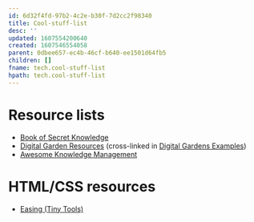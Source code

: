 ```yaml
---
id: 6d32f4fd-97b2-4c2e-b30f-7d2cc2f98340
title: Cool-stuff-list
desc: ''
updated: 1607554200640
created: 1607546554058
parent: 0dbee657-ec4b-46cf-b640-ee1501d64fb5
children: []
fname: tech.cool-stuff-list
hpath: tech.cool-stuff-list
---
```

# Resource lists

- [Book of Secret Knowledge](https://github.com/trimstray/the-book-of-secret-knowledge/blob/master/README.md)
- [Digital Garden Resources](https://github.com/MaggieAppleton/digital-gardeners#digital-garden-directory) (cross-linked in [Digital Gardens Examples](d4fbd06d-01a9-4585-9b46-0d4e3efe51b3#head4))
- [Awesome Knowledge Management](https://github.com/brettkromkamp/awesome-knowledge-management)

# HTML/CSS resources

- [Easing (Tiny Tools)](https://tinytools.design/easing)

